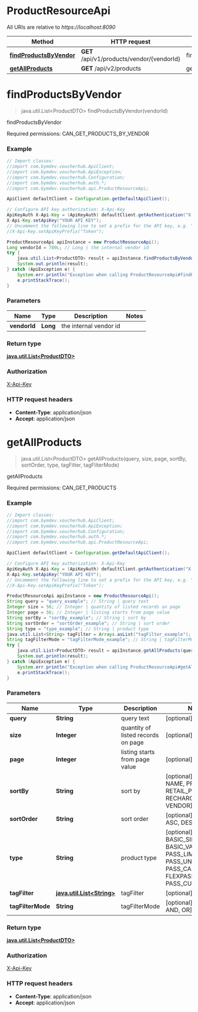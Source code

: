 # ProductResourceApi

All URIs are relative to *https://localhost:8090*

Method | HTTP request | Description
------------- | ------------- | -------------
[**findProductsByVendor**](ProductResourceApi.md#findProductsByVendor) | **GET** /api/v1/products/vendor/{vendorId} | findProductsByVendor
[**getAllProducts**](ProductResourceApi.md#getAllProducts) | **GET** /api/v2/products | getAllProducts


<a name="findProductsByVendor"></a>
# **findProductsByVendor**
> java.util.List&lt;ProductDTO&gt; findProductsByVendor(vendorId)

findProductsByVendor

Required permissions: CAN_GET_PRODUCTS_BY_VENDOR

### Example
```java
// Import classes:
//import com.bymdev.voucherhub.ApiClient;
//import com.bymdev.voucherhub.ApiException;
//import com.bymdev.voucherhub.Configuration;
//import com.bymdev.voucherhub.auth.*;
//import com.bymdev.voucherhub.api.ProductResourceApi;

ApiClient defaultClient = Configuration.getDefaultApiClient();

// Configure API key authorization: X-Api-Key
ApiKeyAuth X-Api-Key = (ApiKeyAuth) defaultClient.getAuthentication("X-Api-Key");
X-Api-Key.setApiKey("YOUR API KEY");
// Uncomment the following line to set a prefix for the API key, e.g. "Token" (defaults to null)
//X-Api-Key.setApiKeyPrefix("Token");

ProductResourceApi apiInstance = new ProductResourceApi();
Long vendorId = 789L; // Long | the internal vendor id
try {
    java.util.List<ProductDTO> result = apiInstance.findProductsByVendor(vendorId);
    System.out.println(result);
} catch (ApiException e) {
    System.err.println("Exception when calling ProductResourceApi#findProductsByVendor");
    e.printStackTrace();
}
```

### Parameters

Name | Type | Description  | Notes
------------- | ------------- | ------------- | -------------
 **vendorId** | **Long**| the internal vendor id |

### Return type

[**java.util.List&lt;ProductDTO&gt;**](ProductDTO.md)

### Authorization

[X-Api-Key](../README.md#X-Api-Key)

### HTTP request headers

 - **Content-Type**: application/json
 - **Accept**: application/json

<a name="getAllProducts"></a>
# **getAllProducts**
> java.util.List&lt;ProductDTO&gt; getAllProducts(query, size, page, sortBy, sortOrder, type, tagFilter, tagFilterMode)

getAllProducts

Required permissions: CAN_GET_PRODUCTS

### Example
```java
// Import classes:
//import com.bymdev.voucherhub.ApiClient;
//import com.bymdev.voucherhub.ApiException;
//import com.bymdev.voucherhub.Configuration;
//import com.bymdev.voucherhub.auth.*;
//import com.bymdev.voucherhub.api.ProductResourceApi;

ApiClient defaultClient = Configuration.getDefaultApiClient();

// Configure API key authorization: X-Api-Key
ApiKeyAuth X-Api-Key = (ApiKeyAuth) defaultClient.getAuthentication("X-Api-Key");
X-Api-Key.setApiKey("YOUR API KEY");
// Uncomment the following line to set a prefix for the API key, e.g. "Token" (defaults to null)
//X-Api-Key.setApiKeyPrefix("Token");

ProductResourceApi apiInstance = new ProductResourceApi();
String query = "query_example"; // String | query text
Integer size = 56; // Integer | quantity of listed records on page
Integer page = 56; // Integer | listing starts from page value
String sortBy = "sortBy_example"; // String | sort by
String sortOrder = "sortOrder_example"; // String | sort order
String type = "type_example"; // String | product type
java.util.List<String> tagFilter = Arrays.asList("tagFilter_example"); // java.util.List<String> | tagFilter
String tagFilterMode = "tagFilterMode_example"; // String | tagFilterMode
try {
    java.util.List<ProductDTO> result = apiInstance.getAllProducts(query, size, page, sortBy, sortOrder, type, tagFilter, tagFilterMode);
    System.out.println(result);
} catch (ApiException e) {
    System.err.println("Exception when calling ProductResourceApi#getAllProducts");
    e.printStackTrace();
}
```

### Parameters

Name | Type | Description  | Notes
------------- | ------------- | ------------- | -------------
 **query** | **String**| query text | [optional]
 **size** | **Integer**| quantity of listed records on page | [optional]
 **page** | **Integer**| listing starts from page value | [optional]
 **sortBy** | **String**| sort by | [optional] [enum: ID, NAME, PRICE, RETAIL_PRICE, RECHARGE, VENDOR]
 **sortOrder** | **String**| sort order | [optional] [enum: ASC, DESC]
 **type** | **String**| product type | [optional] [enum: BASIC_SINGLE, BASIC_VALID_HOURS, PASS_LIMITED, PASS_UNLIMITED, PASS_CALENDAR, FLEXPASS, PASS_CURRENCY]
 **tagFilter** | [**java.util.List&lt;String&gt;**](String.md)| tagFilter | [optional]
 **tagFilterMode** | **String**| tagFilterMode | [optional] [enum: AND, OR]

### Return type

[**java.util.List&lt;ProductDTO&gt;**](ProductDTO.md)

### Authorization

[X-Api-Key](../README.md#X-Api-Key)

### HTTP request headers

 - **Content-Type**: application/json
 - **Accept**: application/json


